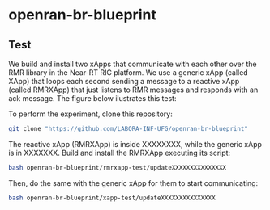 # openran-br-blueprint

## Test
We build and install two xApps that communicate with each other over the RMR library in the Near-RT RIC platform. We use a generic xApp (called XApp) that loops each second sending a message to a reactive xApp (called RMRXApp) that just listens to RMR messages and responds with an ack message. The figure below ilustrates this test:



To perform the experiment, clone this repository:
```bash
git clone "https://github.com/LABORA-INF-UFG/openran-br-blueprint"
```

The reactive xApp (RMRXApp) is inside XXXXXXXX, while the generic xApp is in XXXXXXX. Build and install the RMRXApp executing its script:
```bash
bash openran-br-blueprint/rmrxapp-test/updateXXXXXXXXXXXXXXX
```

Then, do the same with the generic xApp for them to start communicating:
```bash
bash openran-br-blueprint/xapp-test/updateXXXXXXXXXXXXXXX
```
